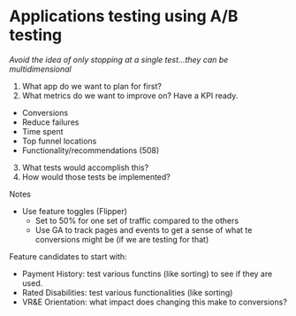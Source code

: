 # Applications testing using A/B testing
_Avoid the idea of only stopping at a single test...they can be multidimensional_

1. What app do we want to plan for first?
2. What metrics do we want to improve on? Have a KPI ready.
  - Conversions
  - Reduce failures
  - Time spent
  - Top funnel locations
  - Functionality/recommendations (508)
3. What tests would accomplish this?
4. How would those tests be implemented?

Notes
- Use feature toggles (Flipper)
  - Set to 50% for one set of traffic compared to the others
  - Use GA to track pages and events to get a sense of what te conversions might be (if we are testing for that)

Feature candidates to start with:
- Payment History: test various functins (like sorting) to see if they are used.
- Rated Disabilities: test various functionalities (like sorting)
- VR&E Orientation: what impact does changing this make to conversions?
